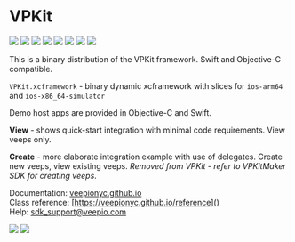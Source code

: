 # VPKit

![](https://img.shields.io/badge/build-passing-green.svg)
![](https://img.shields.io/cocoapods/v/VPKit.svg)
![](https://img.shields.io/cocoapods/at/VPKit.svg)
![](https://img.shields.io/cocoapods/p/VPKit.svg)
![](https://img.shields.io/cocoapods/l/VPKit.svg)
![](https://img.shields.io/badge/obj--c-compatible-green.svg)
![](https://img.shields.io/badge/swift-compatible-green.svg)
![](https://img.shields.io/badge/dependencies-passing-green.svg)

This is a binary distribution of the VPKit framework. Swift and Objective-C compatible.

`VPKit.xcframework` - binary dynamic xcframework with slices for `ios-arm64` and `ios-x86_64-simulator`

Demo host apps are provided in Objective-C and Swift. 

__View__ - shows quick-start integration with minimal code requirements. View veeps only.  

__Create__ - more elaborate integration example with use of delegates. Create new veeps, view existing veeps. _Removed from VPKit - refer to VPKitMaker SDK for creating veeps_.



Documentation: [veepionyc.github.io](https://veepionyc.github.io)     
Class reference: [https://veepionyc.github.io/reference]()  
Help: sdk_support@veepio.com  

![](https://veepionyc.github.io/assets/img/consume.jpg)
![](https://veepionyc.github.io/assets/img/create.jpg)

